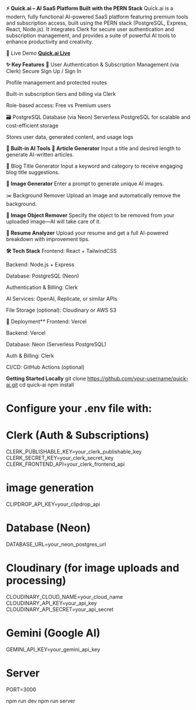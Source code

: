 **⚡ Quick.ai – AI SaaS Platform Built with the PERN Stack**
Quick.ai is a modern, fully functional AI-powered SaaS platform featuring premium tools and subscription access, built using the PERN stack (PostgreSQL, Express, React, Node.js). It integrates Clerk for secure user authentication and subscription management, and provides a suite of powerful AI tools to enhance productivity and creativity.

🔗 Live Demo
**[Quick.ai Live](https://quick-ai-frontend-phi.vercel.app/)**  


**✨ Key Features**
🔐 User Authentication & Subscription Management (via Clerk)
Secure Sign Up / Sign In

Profile management and protected routes

Built-in subscription tiers and billing via Clerk

Role-based access: Free vs Premium users

🗃️ PostgreSQL Database (via Neon)
Serverless PostgreSQL for scalable and cost-efficient storage

Stores user data, generated content, and usage logs

**🤖 Built-in AI Tools**
**📝 Article Generator**
Input a title and desired length to generate AI-written articles.

📰 Blog Title Generator
Input a keyword and category to receive engaging blog title suggestions.

**🎨 Image Generator**
Enter a prompt to generate unique AI images.

✂️ Background Remover
Upload an image and automatically remove the background.

**🧽 Image Object Remover**
Specify the object to be removed from your uploaded image—AI will take care of it.

**📄 Resume Analyzer**
Upload your resume and get a full AI-powered breakdown with improvement tips.

**🛠️ Tech Stack**
Frontend: React + TailwindCSS

Backend: Node.js + Express

Database: PostgreSQL (Neon)

Authentication & Billing: Clerk

AI Services: OpenAI, Replicate, or similar APIs

File Storage (optional): Cloudinary or AWS S3

🚀 Deployment**
Frontend: Vercel 

Backend: Vercel

Database: Neon (Serverless PostgreSQL)

Auth & Billing: Clerk

CI/CD: GitHub Actions (optional)


 **Getting Started Locally**
 git clone https://github.com/your-username/quick-ai.git
cd quick-ai
npm install
# Configure your .env file with:
# Clerk (Auth & Subscriptions)
CLERK_PUBLISHABLE_KEY=your_clerk_publishable_key
CLERK_SECRET_KEY=your_clerk_secret_key
CLERK_FRONTEND_API=your_clerk_frontend_api
# image generation
CLIPDROP_API_KEY=your_clipdrop_api

# Database (Neon)
DATABASE_URL=your_neon_postgres_url

# Cloudinary (for image uploads and processing)
CLOUDINARY_CLOUD_NAME=your_cloud_name
CLOUDINARY_API_KEY=your_api_key
CLOUDINARY_API_SECRET=your_api_secret

# Gemini (Google AI)
GEMINI_API_KEY=your_gemini_api_key

# Server
PORT=3000

npm run dev 
npm run server

 
